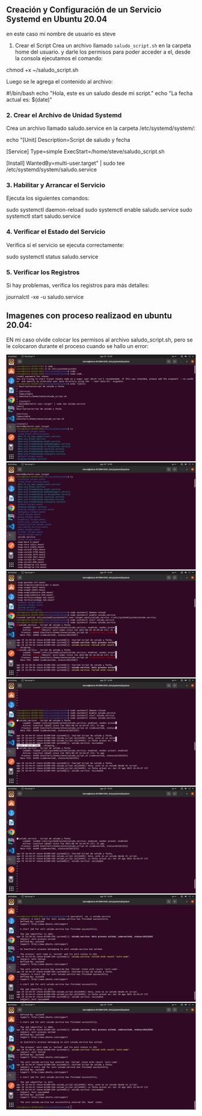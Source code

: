 ## Creación y Configuración de un Servicio Systemd en Ubuntu 20.04

en este caso mi nombre de usuario es steve

1. Crear el Script
Crea un archivo llamado `saludo_script.sh` en la carpeta home del usuario. 
y darle los permisos para poder acceder a el, desde la consola ejecutamos el comando:

chmod +x ~/saludo_script.sh

Luego se le agrega el contenido al archivo:

#!/bin/bash
echo "Hola, este es un saludo desde mi script."
echo "La fecha actual es: $(date)"

### 2. Crear el Archivo de Unidad Systemd
Crea un archivo llamado saludo.service en la carpeta /etc/systemd/system/:

echo "[Unit]
Description=Script de saludo y fecha

[Service]
Type=simple
ExecStart=/home/steve/saludo_script.sh

[Install]
WantedBy=multi-user.target" | sudo tee /etc/systemd/system/saludo.service


### 3. Habilitar y Arrancar el Servicio
Ejecuta los siguientes comandos:

sudo systemctl daemon-reload
sudo systemctl enable saludo.service
sudo systemctl start saludo.service

### 4. Verificar el Estado del Servicio
Verifica si el servicio se ejecuta correctamente:

sudo systemctl status saludo.service

### 5. Verificar los Registros
Si hay problemas, verifica los registros para más detalles:

journalctl -xe -u saludo.service

## Imagenes con proceso realizaod en ubuntu 20.04:
EN mi caso olvide colocar los permisos al archivo saludo_script.sh, pero se le colocaron durante el proceso cuando se hallo un error:

![](1.png)
![](2.png)
![](3.png)
![](4.png)
![](5.png)
![](6.png)
![](7.png)